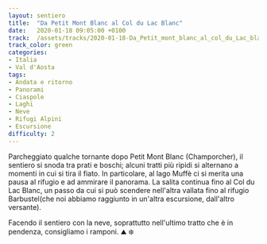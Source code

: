 ```yaml
---
layout: sentiero
title:  "Da Petit Mont Blanc al Col du Lac Blanc"
date:   2020-01-18 09:05:00 +0100
track:  /assets/tracks/2020-01-18-Da_Petit_mont_blanc_al_col_du_Lac_blanc.gpx
track_color: green
categories:
- Italia
- Val d'Aosta
tags:
- Andata e ritorno
- Panorami
- Ciaspole
- Laghi
- Neve
- Rifugi Alpini
- Escursione
difficulty: 2
---
```



Parcheggiato qualche tornante dopo Petit Mont Blanc (Champorcher), il sentiero si snoda tra prati e boschi; alcuni tratti più ripidi si alternano a momenti in cui si tira il fiato. In particolare, al lago Muffè ci si merita una pausa al rifugio e ad ammirare il panorama. La salita continua fino al Col du Lac Blanc, un passo da cui si può scendere nell'altra vallata fino al rifugio Barbustel(che noi abbiamo raggiunto in un'altra escursione, dall'altro versante).

Facendo il sentiero con la neve, soprattutto nell'ultimo tratto che è in pendenza, consigliamo i ramponi.
:mountain: :snowflake:
